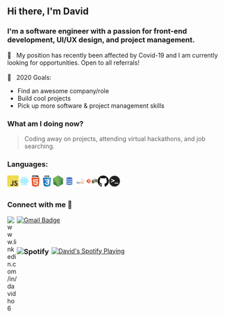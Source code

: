 ## Hi there, I'm David

### I'm a software engineer with a passion for front-end development, UI/UX design, and project management.

💼  &nbsp; My position has recently been affected by Covid-19 and I am currently looking for opportunities. Open to all referrals!
<br/><br/>
🥅  &nbsp; 2020 Goals: 
- Find an awesome company/role
- Build cool projects
- Pick up more software & project management skills

### What am I doing now?
 > Coding away on projects, attending virtual hackathons, and job searching.


### Languages:

<img align="left" alt="JavaScript" width="26px" src="https://raw.githubusercontent.com/github/explore/80688e429a7d4ef2fca1e82350fe8e3517d3494d/topics/javascript/javascript.png" />

<img align="left" alt="React" width="26px" src="https://raw.githubusercontent.com/github/explore/80688e429a7d4ef2fca1e82350fe8e3517d3494d/topics/react/react.png" />

<img align="left" alt="HTML5" width="26px" src="https://raw.githubusercontent.com/github/explore/80688e429a7d4ef2fca1e82350fe8e3517d3494d/topics/html/html.png" />

<img align="left" alt="CSS3" width="26px" src="https://raw.githubusercontent.com/github/explore/80688e429a7d4ef2fca1e82350fe8e3517d3494d/topics/css/css.png" />

<img align="left" alt="Node.js" width="26px" src="https://raw.githubusercontent.com/github/explore/80688e429a7d4ef2fca1e82350fe8e3517d3494d/topics/nodejs/nodejs.png" />

<img align="left" alt="SQL" width="26px" src="https://raw.githubusercontent.com/github/explore/80688e429a7d4ef2fca1e82350fe8e3517d3494d/topics/sql/sql.png" />

<img align="left" alt="MySQL" width="26px" src="https://raw.githubusercontent.com/github/explore/80688e429a7d4ef2fca1e82350fe8e3517d3494d/topics/mysql/mysql.png" />

<img align="left" alt="Git" width="26px" src="https://raw.githubusercontent.com/github/explore/80688e429a7d4ef2fca1e82350fe8e3517d3494d/topics/git/git.png" />

<img align="left" alt="GitHub" width="26px" src="https://raw.githubusercontent.com/github/explore/78df643247d429f6cc873026c0622819ad797942/topics/github/github.png" />

<img align="left" alt="Terminal" width="26px" src="https://raw.githubusercontent.com/github/explore/80688e429a7d4ef2fca1e82350fe8e3517d3494d/topics/terminal/terminal.png" />

<br />
<br />

### Connect with me 🤝

[<img align="left" target="_blank"  alt="www.linkedin.com/in/davidho6" width="22px" src="https://cdn.jsdelivr.net/npm/simple-icons@v3/icons/linkedin.svg" />][linkedin]
[![Gmail Badge](https://img.shields.io/badge/-Talk??style=flat&logo=Gmail&logoColor=white&link=mailto:davidho104@gmail.com)](mailto:davidho104@gmail.com)

<br />

### <img align="left" alt="Spotify" width="80px" src="https://img.shields.io/badge/spotify-%231ED760.svg?&style=for-the-badge&logo=spotify&logoColor=white"/>

[<img src="https://spotify-playing-myg9ovi23.vercel.app/api/spotify" alt="David's Spotify Playing" width="350" />](https://open.spotify.com/user/123092364)
<br/>


[Portfolio Website]: https://www.davidtho.com
[linkedin]: https://www.linkedin.com/in/davidho6
